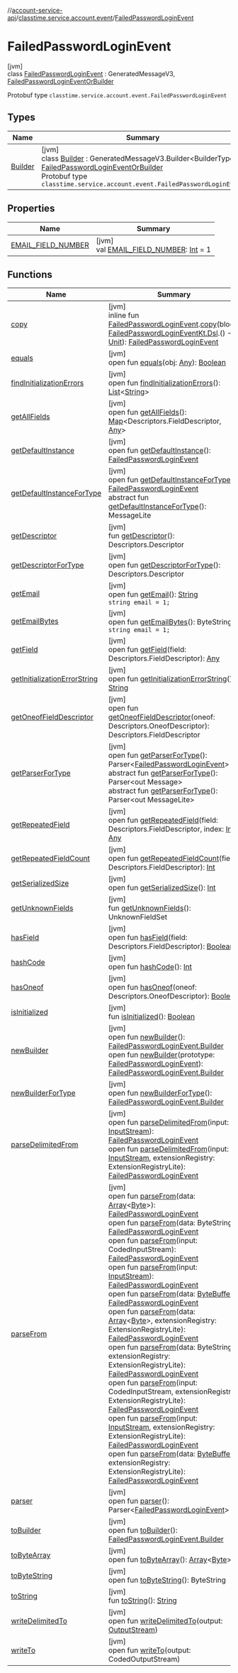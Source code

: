 //[account-service-api](../../../index.md)/[classtime.service.account.event](../index.md)/[FailedPasswordLoginEvent](index.md)

# FailedPasswordLoginEvent

[jvm]\
class [FailedPasswordLoginEvent](index.md) : GeneratedMessageV3, [FailedPasswordLoginEventOrBuilder](../-failed-password-login-event-or-builder/index.md)

Protobuf type `classtime.service.account.event.FailedPasswordLoginEvent`

## Types

| Name | Summary |
|---|---|
| [Builder](-builder/index.md) | [jvm]<br>class [Builder](-builder/index.md) : GeneratedMessageV3.Builder&lt;BuilderType&gt; , [FailedPasswordLoginEventOrBuilder](../-failed-password-login-event-or-builder/index.md)<br>Protobuf type `classtime.service.account.event.FailedPasswordLoginEvent` |

## Properties

| Name | Summary |
|---|---|
| [EMAIL_FIELD_NUMBER](-e-m-a-i-l_-f-i-e-l-d_-n-u-m-b-e-r.md) | [jvm]<br>val [EMAIL_FIELD_NUMBER](-e-m-a-i-l_-f-i-e-l-d_-n-u-m-b-e-r.md): [Int](https://kotlinlang.org/api/latest/jvm/stdlib/kotlin/-int/index.html) = 1 |

## Functions

| Name | Summary |
|---|---|
| [copy](../copy.md) | [jvm]<br>inline fun [FailedPasswordLoginEvent](index.md).[copy](../copy.md)(block: [FailedPasswordLoginEventKt.Dsl](../-failed-password-login-event-kt/-dsl/index.md).() -&gt; [Unit](https://kotlinlang.org/api/latest/jvm/stdlib/kotlin/-unit/index.html)): [FailedPasswordLoginEvent](index.md) |
| [equals](equals.md) | [jvm]<br>open fun [equals](equals.md)(obj: [Any](https://kotlinlang.org/api/latest/jvm/stdlib/kotlin/-any/index.html)): [Boolean](https://kotlinlang.org/api/latest/jvm/stdlib/kotlin/-boolean/index.html) |
| [findInitializationErrors](../-password-reset-event/index.md#-812419917%2FFunctions%2F1931141392) | [jvm]<br>open fun [findInitializationErrors](../-password-reset-event/index.md#-812419917%2FFunctions%2F1931141392)(): [List](https://docs.oracle.com/javase/8/docs/api/java/util/List.html)&lt;[String](https://docs.oracle.com/javase/8/docs/api/java/lang/String.html)&gt; |
| [getAllFields](../-password-reset-event/index.md#-881691077%2FFunctions%2F1931141392) | [jvm]<br>open fun [getAllFields](../-password-reset-event/index.md#-881691077%2FFunctions%2F1931141392)(): [Map](https://docs.oracle.com/javase/8/docs/api/java/util/Map.html)&lt;Descriptors.FieldDescriptor, [Any](https://kotlinlang.org/api/latest/jvm/stdlib/kotlin/-any/index.html)&gt; |
| [getDefaultInstance](get-default-instance.md) | [jvm]<br>open fun [getDefaultInstance](get-default-instance.md)(): [FailedPasswordLoginEvent](index.md) |
| [getDefaultInstanceForType](get-default-instance-for-type.md) | [jvm]<br>open fun [getDefaultInstanceForType](get-default-instance-for-type.md)(): [FailedPasswordLoginEvent](index.md)<br>abstract fun [getDefaultInstanceForType](../-password-reset-event/-builder/index.md#-889905270%2FFunctions%2F1931141392)(): MessageLite |
| [getDescriptor](get-descriptor.md) | [jvm]<br>fun [getDescriptor](get-descriptor.md)(): Descriptors.Descriptor |
| [getDescriptorForType](../-password-reset-event/index.md#-339032575%2FFunctions%2F1931141392) | [jvm]<br>open fun [getDescriptorForType](../-password-reset-event/index.md#-339032575%2FFunctions%2F1931141392)(): Descriptors.Descriptor |
| [getEmail](get-email.md) | [jvm]<br>open fun [getEmail](get-email.md)(): [String](https://docs.oracle.com/javase/8/docs/api/java/lang/String.html)<br>`string email = 1;` |
| [getEmailBytes](get-email-bytes.md) | [jvm]<br>open fun [getEmailBytes](get-email-bytes.md)(): ByteString<br>`string email = 1;` |
| [getField](../-password-reset-event/index.md#-1468392733%2FFunctions%2F1931141392) | [jvm]<br>open fun [getField](../-password-reset-event/index.md#-1468392733%2FFunctions%2F1931141392)(field: Descriptors.FieldDescriptor): [Any](https://kotlinlang.org/api/latest/jvm/stdlib/kotlin/-any/index.html) |
| [getInitializationErrorString](../-password-reset-event/index.md#150260564%2FFunctions%2F1931141392) | [jvm]<br>open fun [getInitializationErrorString](../-password-reset-event/index.md#150260564%2FFunctions%2F1931141392)(): [String](https://docs.oracle.com/javase/8/docs/api/java/lang/String.html) |
| [getOneofFieldDescriptor](../-password-reset-event/index.md#278248706%2FFunctions%2F1931141392) | [jvm]<br>open fun [getOneofFieldDescriptor](../-password-reset-event/index.md#278248706%2FFunctions%2F1931141392)(oneof: Descriptors.OneofDescriptor): Descriptors.FieldDescriptor |
| [getParserForType](get-parser-for-type.md) | [jvm]<br>open fun [getParserForType](get-parser-for-type.md)(): Parser&lt;[FailedPasswordLoginEvent](index.md)&gt;<br>abstract fun [getParserForType](../-password-reset-event/index.md#778616491%2FFunctions%2F1931141392)(): Parser&lt;out Message&gt;<br>abstract fun [getParserForType](../-password-reset-event/index.md#-723557255%2FFunctions%2F1931141392)(): Parser&lt;out MessageLite&gt; |
| [getRepeatedField](../-password-reset-event/index.md#-574192867%2FFunctions%2F1931141392) | [jvm]<br>open fun [getRepeatedField](../-password-reset-event/index.md#-574192867%2FFunctions%2F1931141392)(field: Descriptors.FieldDescriptor, index: [Int](https://kotlinlang.org/api/latest/jvm/stdlib/kotlin/-int/index.html)): [Any](https://kotlinlang.org/api/latest/jvm/stdlib/kotlin/-any/index.html) |
| [getRepeatedFieldCount](../-password-reset-event/index.md#1483673896%2FFunctions%2F1931141392) | [jvm]<br>open fun [getRepeatedFieldCount](../-password-reset-event/index.md#1483673896%2FFunctions%2F1931141392)(field: Descriptors.FieldDescriptor): [Int](https://kotlinlang.org/api/latest/jvm/stdlib/kotlin/-int/index.html) |
| [getSerializedSize](get-serialized-size.md) | [jvm]<br>open fun [getSerializedSize](get-serialized-size.md)(): [Int](https://kotlinlang.org/api/latest/jvm/stdlib/kotlin/-int/index.html) |
| [getUnknownFields](get-unknown-fields.md) | [jvm]<br>fun [getUnknownFields](get-unknown-fields.md)(): UnknownFieldSet |
| [hasField](../-password-reset-event/index.md#1355327007%2FFunctions%2F1931141392) | [jvm]<br>open fun [hasField](../-password-reset-event/index.md#1355327007%2FFunctions%2F1931141392)(field: Descriptors.FieldDescriptor): [Boolean](https://kotlinlang.org/api/latest/jvm/stdlib/kotlin/-boolean/index.html) |
| [hashCode](hash-code.md) | [jvm]<br>open fun [hashCode](hash-code.md)(): [Int](https://kotlinlang.org/api/latest/jvm/stdlib/kotlin/-int/index.html) |
| [hasOneof](../-password-reset-event/index.md#-52289665%2FFunctions%2F1931141392) | [jvm]<br>open fun [hasOneof](../-password-reset-event/index.md#-52289665%2FFunctions%2F1931141392)(oneof: Descriptors.OneofDescriptor): [Boolean](https://kotlinlang.org/api/latest/jvm/stdlib/kotlin/-boolean/index.html) |
| [isInitialized](is-initialized.md) | [jvm]<br>fun [isInitialized](is-initialized.md)(): [Boolean](https://kotlinlang.org/api/latest/jvm/stdlib/kotlin/-boolean/index.html) |
| [newBuilder](new-builder.md) | [jvm]<br>open fun [newBuilder](new-builder.md)(): [FailedPasswordLoginEvent.Builder](-builder/index.md)<br>open fun [newBuilder](new-builder.md)(prototype: [FailedPasswordLoginEvent](index.md)): [FailedPasswordLoginEvent.Builder](-builder/index.md) |
| [newBuilderForType](new-builder-for-type.md) | [jvm]<br>open fun [newBuilderForType](new-builder-for-type.md)(): [FailedPasswordLoginEvent.Builder](-builder/index.md) |
| [parseDelimitedFrom](parse-delimited-from.md) | [jvm]<br>open fun [parseDelimitedFrom](parse-delimited-from.md)(input: [InputStream](https://docs.oracle.com/javase/8/docs/api/java/io/InputStream.html)): [FailedPasswordLoginEvent](index.md)<br>open fun [parseDelimitedFrom](parse-delimited-from.md)(input: [InputStream](https://docs.oracle.com/javase/8/docs/api/java/io/InputStream.html), extensionRegistry: ExtensionRegistryLite): [FailedPasswordLoginEvent](index.md) |
| [parseFrom](parse-from.md) | [jvm]<br>open fun [parseFrom](parse-from.md)(data: [Array](https://kotlinlang.org/api/latest/jvm/stdlib/kotlin/-array/index.html)&lt;[Byte](https://kotlinlang.org/api/latest/jvm/stdlib/kotlin/-byte/index.html)&gt;): [FailedPasswordLoginEvent](index.md)<br>open fun [parseFrom](parse-from.md)(data: ByteString): [FailedPasswordLoginEvent](index.md)<br>open fun [parseFrom](parse-from.md)(input: CodedInputStream): [FailedPasswordLoginEvent](index.md)<br>open fun [parseFrom](parse-from.md)(input: [InputStream](https://docs.oracle.com/javase/8/docs/api/java/io/InputStream.html)): [FailedPasswordLoginEvent](index.md)<br>open fun [parseFrom](parse-from.md)(data: [ByteBuffer](https://docs.oracle.com/javase/8/docs/api/java/nio/ByteBuffer.html)): [FailedPasswordLoginEvent](index.md)<br>open fun [parseFrom](parse-from.md)(data: [Array](https://kotlinlang.org/api/latest/jvm/stdlib/kotlin/-array/index.html)&lt;[Byte](https://kotlinlang.org/api/latest/jvm/stdlib/kotlin/-byte/index.html)&gt;, extensionRegistry: ExtensionRegistryLite): [FailedPasswordLoginEvent](index.md)<br>open fun [parseFrom](parse-from.md)(data: ByteString, extensionRegistry: ExtensionRegistryLite): [FailedPasswordLoginEvent](index.md)<br>open fun [parseFrom](parse-from.md)(input: CodedInputStream, extensionRegistry: ExtensionRegistryLite): [FailedPasswordLoginEvent](index.md)<br>open fun [parseFrom](parse-from.md)(input: [InputStream](https://docs.oracle.com/javase/8/docs/api/java/io/InputStream.html), extensionRegistry: ExtensionRegistryLite): [FailedPasswordLoginEvent](index.md)<br>open fun [parseFrom](parse-from.md)(data: [ByteBuffer](https://docs.oracle.com/javase/8/docs/api/java/nio/ByteBuffer.html), extensionRegistry: ExtensionRegistryLite): [FailedPasswordLoginEvent](index.md) |
| [parser](parser.md) | [jvm]<br>open fun [parser](parser.md)(): Parser&lt;[FailedPasswordLoginEvent](index.md)&gt; |
| [toBuilder](to-builder.md) | [jvm]<br>open fun [toBuilder](to-builder.md)(): [FailedPasswordLoginEvent.Builder](-builder/index.md) |
| [toByteArray](../-password-reset-event/index.md#-893058881%2FFunctions%2F1931141392) | [jvm]<br>open fun [toByteArray](../-password-reset-event/index.md#-893058881%2FFunctions%2F1931141392)(): [Array](https://kotlinlang.org/api/latest/jvm/stdlib/kotlin/-array/index.html)&lt;[Byte](https://kotlinlang.org/api/latest/jvm/stdlib/kotlin/-byte/index.html)&gt; |
| [toByteString](../-password-reset-event/index.md#1590314737%2FFunctions%2F1931141392) | [jvm]<br>open fun [toByteString](../-password-reset-event/index.md#1590314737%2FFunctions%2F1931141392)(): ByteString |
| [toString](../-password-reset-event/index.md#-1084302645%2FFunctions%2F1931141392) | [jvm]<br>fun [toString](../-password-reset-event/index.md#-1084302645%2FFunctions%2F1931141392)(): [String](https://docs.oracle.com/javase/8/docs/api/java/lang/String.html) |
| [writeDelimitedTo](../-password-reset-event/index.md#938978067%2FFunctions%2F1931141392) | [jvm]<br>open fun [writeDelimitedTo](../-password-reset-event/index.md#938978067%2FFunctions%2F1931141392)(output: [OutputStream](https://docs.oracle.com/javase/8/docs/api/java/io/OutputStream.html)) |
| [writeTo](write-to.md) | [jvm]<br>open fun [writeTo](write-to.md)(output: CodedOutputStream) |
